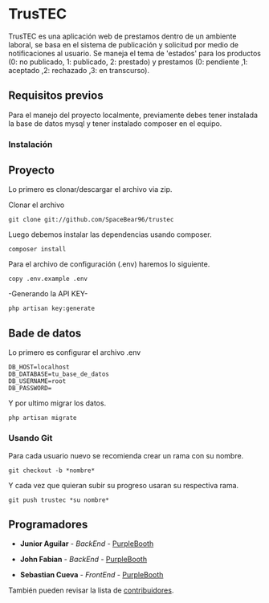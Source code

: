 # TrusTEC

TrusTEC es una aplicación web de prestamos dentro de un ambiente laboral, se basa en el sistema de publicación y solicitud por medio de notificaciones al usuario. Se maneja el tema de 'estados' para los productos (0: no publicado, 1: publicado, 2: prestado) y prestamos (0: pendiente ,1: aceptado ,2: rechazado ,3: en transcurso).

## Requisitos previos

Para el manejo del proyecto localmente, previamente debes tener instalada la base de datos mysql y tener instalado composer en el equipo.

### Instalación

## Proyecto 		

Lo primero es clonar/descargar el archivo via zip.

Clonar el archivo 
```
git clone git://github.com/SpaceBear96/trustec 
```

Luego debemos instalar las dependencias usando composer.

```
composer install
```

Para el archivo de configuración (.env) haremos lo siguiente.

```
copy .env.example .env
```

-Generando la API KEY-
```
php artisan key:generate
```

## Bade de datos

Lo primero es configurar el archivo .env 

```
DB_HOST=localhost
DB_DATABASE=tu_base_de_datos
DB_USERNAME=root
DB_PASSWORD=
```
Y por ultimo migrar los datos.

```
php artisan migrate
```

### Usando Git

Para cada usuario nuevo se recomienda crear un rama con su nombre.

```
git checkout -b *nombre*
```

Y cada vez que quieran subir su progreso usaran su respectiva rama.

```
git push trustec *su nombre*
```

## Programadores

* **Junior Aguilar** - *BackEnd* - [PurpleBooth](https://github.com/SpaceBear96)

* **John Fabian** - *BackEnd* - [PurpleBooth](https://github.com/SpaceBear96)

* **Sebastian Cueva** - *FrontEnd* - [PurpleBooth](https://github.com/SpaceBear96)

También pueden revisar la lista de [contribuidores](https://github.com/your/project/contributors).
